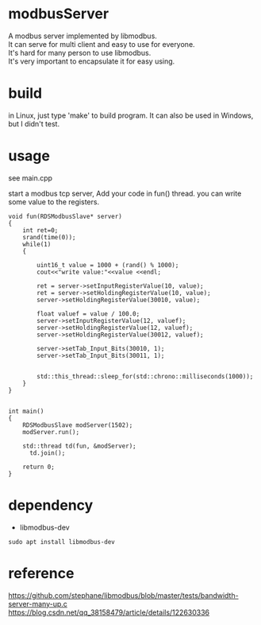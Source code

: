 # modbusServer
A modbus server implemented by libmodbus.  
It can serve for multi client and easy to use for everyone.  
It's hard for many person to use libmodbus.  
It's very important to encapsulate it for easy using. 

# build
in Linux, just type 'make' to build program.
It can also be used in Windows, but I didn't test.

# usage 
see main.cpp 

start a modbus tcp server,  Add your code in fun() thread. 
you can write some value to the registers.

```
void fun(RDSModbusSlave* server)
{
	int ret=0;
	srand(time(0));
	while(1)
	{
		
        uint16_t value = 1000 + (rand() % 1000);
		cout<<"write value:"<<value <<endl;
        
        ret = server->setInputRegisterValue(10, value);
		ret = server->setHoldingRegisterValue(10, value);
        server->setHoldingRegisterValue(30010, value);
		
        float valuef = value / 100.0;
		server->setInputRegisterValue(12, valuef);
        server->setHoldingRegisterValue(12, valuef);
        server->setHoldingRegisterValue(30012, valuef);

        server->setTab_Input_Bits(30010, 1);
        server->setTab_Input_Bits(30011, 1);

        
		std::this_thread::sleep_for(std::chrono::milliseconds(1000));
	}
}


int main()
{
    RDSModbusSlave modServer(1502);
    modServer.run();
    
    std::thread td(fun, &modServer);
	  td.join();

    return 0;
}
```


# dependency
- libmodbus-dev

```
sudo apt install libmodbus-dev
```


# reference
https://github.com/stephane/libmodbus/blob/master/tests/bandwidth-server-many-up.c
https://blog.csdn.net/qq_38158479/article/details/122630336

